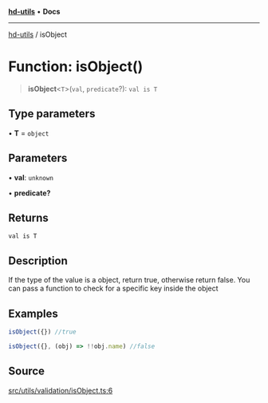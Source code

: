 [**hd-utils**](../README.md) • **Docs**

***

[hd-utils](../globals.md) / isObject

# Function: isObject()

> **isObject**\<`T`\>(`val`, `predicate`?): `val is T`

## Type parameters

• **T** = `object`

## Parameters

• **val**: `unknown`

• **predicate?**

## Returns

`val is T`

## Description

If the type of the value is a object, return true, otherwise return false. You can pass a function to check for a specific key inside the object

## Examples

```ts
isObject({}) //true
```

```ts
isObject({}, (obj) => !!obj.name) //false
```

## Source

[src/utils/validation/isObject.ts:6](https://github.com/AhmadHddad/h-utils/blob/8e9e542f98b1a43a336ce585dc8666b21b0e894d/src/utils/validation/isObject.ts#L6)
